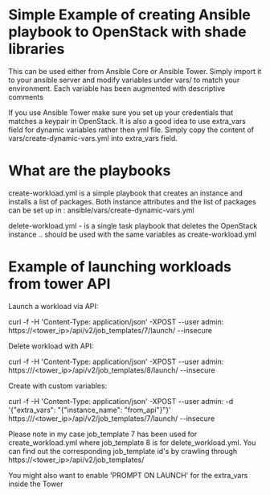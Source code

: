 # Simple Example of creating Ansible playbook to OpenStack with shade libraries
This can be used either from Ansible Core or Ansible Tower. 
Simply import it to your ansible server and modify variables under vars/ to match your environment. Each variable has been augmented with descriptive comments

If you use Ansible Tower make sure you set up your credentials that matches a keypair in OpenStack. 
It is also a good idea to use extra_vars field for dynamic variables rather then yml file. Simply copy the content of vars/create-dynamic-vars.yml into extra_vars field.

# What are the playbooks
create-workload.yml is a simple playbook that creates an instance and installs a list of packages. Both instance attributes and the list of packages can be set up in :
ansible/vars/create-dynamic-vars.yml

delete-workload.yml - is a single task playbook that deletes the OpenStack instance .. should be used with the same variables as create-workload.yml

# Example of launching workloads from tower API

Launch a workload via API:

curl -f -H 'Content-Type: application/json' -XPOST --user admin:<secret>   https://<tower_ip>/api/v2/job_templates/7/launch/ --insecure


Delete workload with API:

curl -f -H 'Content-Type: application/json' -XPOST --user admin:<secret> https:///<tower_ip>/api/v2/job_templates/8/launch/ --insecure


Create with custom variables:

curl -f -H 'Content-Type: application/json' -XPOST --user admin:<secret> -d '{"extra_vars": "{\"instance_name\": \"from_api\"}"}'   https:///<tower_ip>/api/v2/job_templates/7/launch/ --insecure


Please note in my case job_template 7 has been used for create_workload.yml where job_template 8 is for delete_workload.yml.
You can find out the corresponding job_template id's by crawling through https://<tower_ip>/api/v2/job_templates/

You might also want to enable 'PROMPT ON LAUNCH' for the extra_vars inside the Tower
